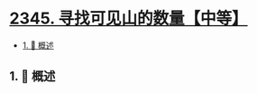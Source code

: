 # [2345. 寻找可见山的数量【中等】](https://github.com/Tdahuyou/TNotes.leetcode/tree/main/notes/2345.%20%E5%AF%BB%E6%89%BE%E5%8F%AF%E8%A7%81%E5%B1%B1%E7%9A%84%E6%95%B0%E9%87%8F%E3%80%90%E4%B8%AD%E7%AD%89%E3%80%91)

<!-- region:toc -->

- [1. 📝 概述](#1--概述)

<!-- endregion:toc -->

## 1. 📝 概述
